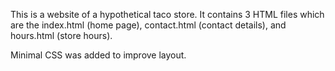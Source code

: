 This is a website of a hypothetical taco store. It contains 3 HTML files which are the index.html (home page), contact.html (contact details), and hours.html (store hours).

Minimal CSS was added to improve layout.
